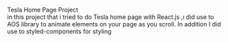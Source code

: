 Tesla Home Page Project <br/>
in this project that i tried to do Tesla home page with React.js ,ı did use to AOS library to animate elements on your page as you scroll.
In addition I did use to styled-components for styling
